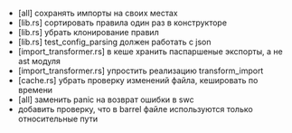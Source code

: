 - [all] сохранять импорты на своих местах
- [lib.rs] сортировать правила один раз в конструкторе
- [lib.rs] убрать клонирование правил
- [lib.rs] test_config_parsing должен работать с json
- [import_transformer.rs] в кеше хранить паспаршеные экспорты, а не ast модуля
- [import_transformer.rs] упростить реализацию transform_import
- [cache.rs] убрать проверку изменений файла, кешировать по времени
- [all] заменить panic на возврат ошибки в swc
- добавить проверку, что в barrel файле используются только относительные пути
